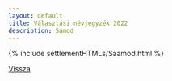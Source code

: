 ```yaml
---
layout: default
title: Választási névjegyzék 2022
description: Sámod
---
```


{% include settlementHTMLs/Saamod.html %}

[Vissza](../)